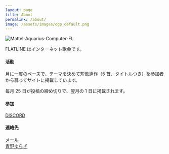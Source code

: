 ```yaml
---
layout: page
title: About
permalink: /about/
image: /assets/images/ogp_default.png
---
```


<img src="https://images.flatline.tanka.cc/Mattel-Aquarius-Computer-FL.png" alt="Mattel-Aquarius-Computer-FL">

FLATLINE はインターネット歌会です。

#### 活動

月に一度のペースで、テーマを決めて短歌連作（5 首、タイトルつき）を参加者から募ってサイトに掲載しています。

毎月 25 日が投稿の締め切りで、翌月の 1 日に掲載されます。

#### 参加

<i class="fa-brands fa-discord"></i> [DISCORD](https://discord.gg/WyV2XHN6z2)

#### 連絡先

<i class="fa-regular fa-envelope"></i> [メール]({{site.baseurl}}/contact/)  
<i class="fa-brands fa-twitter"></i> [青野ゆらぎ](https://x.com/aonoyuragi)
